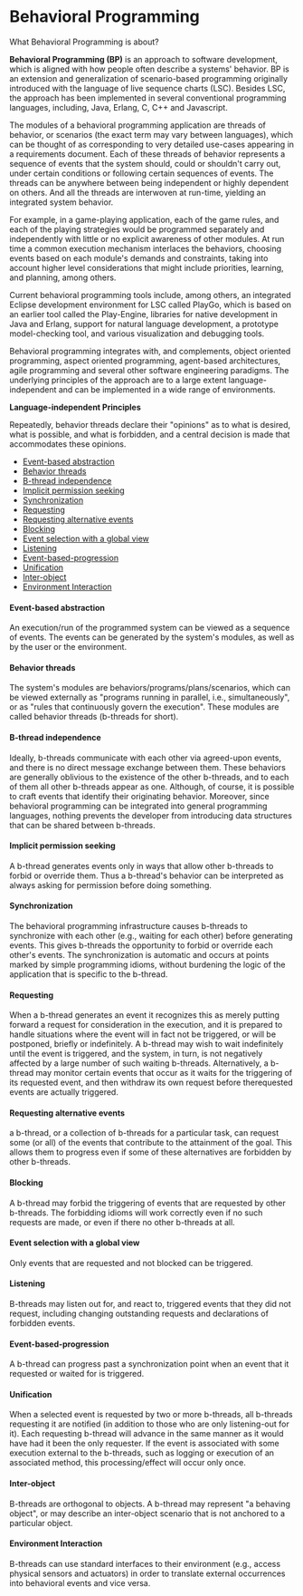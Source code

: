 # Behavioral Programming
What Behavioral Programming is about?

**Behavioral Programming (BP)** is an approach to software development, which is aligned with how people often describe a systems' behavior. BP is an extension and generalization of scenario-based programming originally introduced with the language of live sequence charts (LSC). Besides LSC, the approach has been implemented in several conventional programming languages, including, Java, Erlang, C, C++ and Javascript.

The modules of a behavioral programming application are threads of behavior, or scenarios (the exact term may vary between languages), which can be thought of as corresponding to very detailed use-cases appearing in a requirements document. Each of these threads of behavior represents a sequence of events that the system should, could or shouldn't carry out, under certain conditions or following certain sequences of events. The threads can be anywhere between being independent or highly dependent on others. And all the threads are interwoven at run-time, yielding an integrated system behavior.

For example, in a game-playing application, each of the game rules, and each of the playing strategies would be programmed separately and independently with little or no explicit awareness of other modules. At run time a common execution mechanism interlaces the behaviors, choosing events based on each module's demands and constraints, taking into account higher level considerations that might include priorities, learning, and planning, among others.

Current behavioral programming tools include, among others, an integrated Eclipse development environment for LSC called PlayGo, which is based on an earlier tool called the Play-Engine, libraries for native development in Java and Erlang, support for natural language development, a prototype model-checking tool, and various visualization and debugging tools.

Behavioral programming integrates with, and complements, object oriented programming, aspect oriented programming, agent-based architectures, agile programming and several other software engineering paradigms. The underlying principles of the approach are to a large extent language-independent and can be implemented in a wide range of environments.

**Language-independent Principles**

Repeatedly, behavior threads declare their "opinions" as to what is desired, what is possible, and what is forbidden, and a central decision is made that accommodates these opinions.

+ [Event-based abstraction](https://github.com/adielashrov/bprogram/blob/main/README.md#event-based-abstraction)
+ [Behavior threads](https://github.com/adielashrov/bprogram/blob/main/README.md#behavior-threads)
+ [B-thread independence](https://github.com/adielashrov/bprogram/blob/main/README.md#b-thread-independence)
+ [Implicit permission seeking](https://github.com/adielashrov/bprogram/blob/main/README.md#implicit-permission-seeking)
+ [Synchronization](https://github.com/adielashrov/bprogram/blob/main/README.md#synchronization)
+ [Requesting](https://github.com/adielashrov/bprogram/blob/main/README.md#requesting)
+ [Requesting alternative events](https://github.com/adielashrov/bprogram/blob/main/README.md#requesting-alternative-events)
+ [Blocking](https://github.com/adielashrov/bprogram/blob/main/README.md#blocking)
+ [Event selection with a global view](https://github.com/adielashrov/bprogram/blob/main/README.md#event-selection-with-a-global-view)
+ [Listening](https://github.com/adielashrov/bprogram/blob/main/README.md#listening)
+ [Event-based-progression](https://github.com/adielashrov/bprogram/blob/main/README.md#event-based-progression)
+ [Unification](https://github.com/adielashrov/bprogram/blob/main/README.md#unification)
+ [Inter-object](https://github.com/adielashrov/bprogram/blob/main/README.md#inter-object)
+ [Environment Interaction](https://github.com/adielashrov/bprogram/blob/main/README.md#environment-interaction)

#### Event-based abstraction

An execution/run of the programmed system can be viewed as a sequence of events. The events can be generated by the system's modules, as well as by the user or the environment.

#### Behavior threads

The system's modules are behaviors/programs/plans/scenarios, which can be viewed externally as "programs running in parallel, i.e., simultaneously", or as "rules that continuously govern the execution". These modules are called behavior threads (b-threads for short).

#### B-thread independence

Ideally, b-threads communicate with each other via agreed-upon events, and there is no direct message exchange between them. These behaviors are generally oblivious to the existence of the other b-threads, and to each of them all other b-threads appear as one. Although, of course, it is possible to craft events that identify their originating behavior. Moreover, since behavioral programming can be integrated into general programming languages, nothing prevents the developer from introducing data structures that can be shared between b-threads.

#### Implicit permission seeking

A b-thread generates events only in ways that allow other b-threads to forbid or override them. Thus a b-thread's behavior can be interpreted as always asking for permission before doing something.

#### Synchronization

The behavioral programming infrastructure causes b-threads to synchronize with each other (e.g., waiting for each other) before generating events. This gives b-threads the opportunity to forbid or override each other's events. The synchronization is automatic and occurs at points marked by simple programming idioms, without burdening the logic of the application that is specific to the b-thread.

#### Requesting

When a b-thread generates an event it recognizes this as merely putting forward a request for consideration in the execution, and it is prepared to handle situations where the event will in fact not be triggered, or will be postponed, briefly or indefinitely. A b-thread may wish to wait indefinitely until the event is triggered, and the system, in turn, is not negatively affected by a large number of such waiting b-threads. Alternatively, a b-thread may monitor certain events that occur as it waits for the triggering of its requested event, and then withdraw its own request before therequested events are actually triggered.

#### Requesting alternative events

a b-thread, or a collection of b-threads for a particular task, can request some (or all) of the events that contribute to the attainment of the goal. This allows them to progress even if some of these alternatives are forbidden by other b-threads.

#### Blocking

A b-thread may forbid the triggering of events that are requested by other b-threads. The forbidding idioms will work correctly even if no such requests are made, or even if there no other b-threads at all.

#### Event selection with a global view

Only events that are requested and not blocked can be triggered.

#### Listening

B-threads may listen out for, and react to, triggered events that they did not request, including changing outstanding requests and declarations of forbidden events.

#### Event-based-progression

A b-thread can progress past a synchronization point when an event that it requested or waited for is triggered.

#### Unification

When a selected event is requested by two or more b-threads, all b-threads requesting it are notified (in addition to those who are only listening-out for it). Each requesting b-thread will advance in the same manner as it would have had it been the only requester. If the event is associated with some execution external to the b-threads, such as logging or execution of an associated method, this processing/effect will occur only once.

#### Inter-object

B-threads are orthogonal to objects. A b-thread may represent "a behaving object", or may describe an inter-object scenario that is not anchored to a particular object.

#### Environment Interaction

B-threads can use standard interfaces to their environment (e.g., access physical sensors and actuators) in order to translate external occurrences into behavioral events and vice versa.
